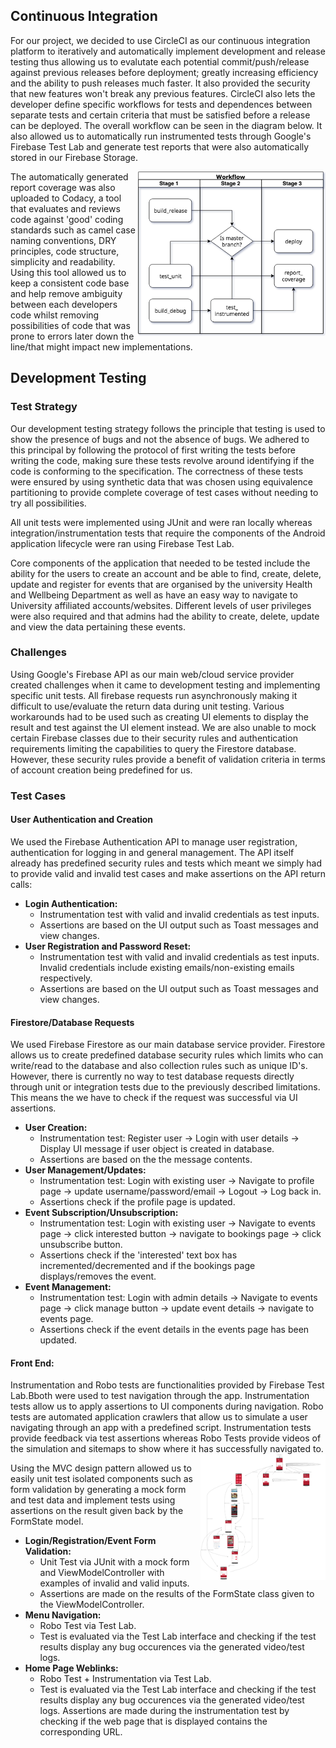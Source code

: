 ## Continuous Integration
For our project, we decided to use CircleCI as our continuous integration platform to iteratively and automatically implement development and release testing thus allowing us to evalutate each potential commit/push/release against previous releases before deployment; greatly increasing efficiency and the ability to push releases much faster. It also provided the security that new features won't break any previous features. CircleCI also lets the developer define specific workflows for tests and dependences between separate tests and certain criteria that must be satisfied before a release can be deployed. The overall workflow can be seen in the diagram below. It also allowed us to automatically run instrumented tests through Google's Firebase Test Lab and generate test reports that were also automatically stored in our Firebase Storage.

<img src="CI_Workflow.png" align="right" alt="drawing" width="300"/>

The automatically generated report coverage was also uploaded to Codacy, a tool that evaluates and reviews code against 'good' coding standards such as camel case naming conventions, DRY principles, code structure, simplicity and readability. Using this tool allowed us to keep a consistent code base and help remove ambiguity between each developers code whilst removing possibilities of code that was prone to errors later down the line/that might impact new implementations.

## Development Testing

### Test Strategy
Our development testing strategy follows the principle that testing is used to show the presence of bugs and not the absence of bugs. We adhered to this principal by following the protocol of first writing the tests before writing the code, making sure these tests revolve around identifying if the code is conforming to the specification. The correctness of these tests were ensured by using synthetic data that was chosen using equivalence partitioning to provide complete coverage of test cases without needing to try all possibilities.

All unit tests were implemented using JUnit and were ran locally whereas integration/instrumentation tests that require the components of the Android application lifecycle were ran using Firebase Test Lab.

Core components of the application that needed to be tested include the ability for the users to create an account and be able to find, create, delete, update and register for events that are organised by the university Health and Wellbeing Department as well as have an easy way to navigate to University affiliated accounts/websites. Different levels of user privileges were also required and that admins had the ability to create, delete, update and view the data pertaining these events.

### Challenges
Using Google's Firebase API as our main web/cloud service provider created challenges when it came to development testing and implementing specific unit tests. All firebase requests run asynchronously making it difficult to use/evaluate the return data during unit testing. Various workarounds had to be used such as creating UI elements to display the result and test against the UI element instead. We are also unable to mock certain Firebase classes due to their security rules and authentication requirements limiting the capabilities to query the Firestore database. However, these security rules provide a benefit of validation criteria in terms of account creation being predefined for us.

### Test Cases


 #### User Authentication and Creation
  We used the Firebase Authentication API to manage user registration, authentication for logging in and general management. The API itself already has predefined security rules and tests which meant we simply had to provide valid and invalid test cases and make assertions on the API return calls:
  -  **Login Authentication:**
      - Instrumentation test with valid and invalid credentials as test inputs.
      - Assertions are based on the UI output such as Toast messages and view changes.  
  - **User Registration and Password Reset:**
      - Instrumentation test with valid and invalid credentials as test inputs. Invalid credentials include existing emails/non-existing emails respectively.
      - Assertions are based on the UI output such as Toast messages and view changes.




 #### Firestore/Database Requests
  We used Firebase Firestore as our main database service provider. Firestore allows us to create predefined database security rules which limits who can write/read to the database and also collection rules such as unique ID's. However, there is currently no way to test database requests directly through unit or integration tests due to the previously described limitations. This means the we have to check if the request was successful via UI assertions.
  - **User Creation:**
    - Instrumentation test: Register user -> Login with user details -> Display UI message if user object is created in database.
    - Assertions are based on the the message contents.
  - **User Management/Updates:**
    - Instrumentation test: Login with existing user -> Navigate to profile page -> update username/password/email -> Logout -> Log back in.
    - Assertions check if the profile page is updated.
  - **Event Subscription/Unsubscription:**
    - Instrumentation test: Login with existing user -> Navigate to events page -> click interested button -> navigate to bookings page -> click unsubscribe button.
    - Assertions check if the 'interested' text box has incremented/decremented and if the bookings page displays/removes the event.
  - **Event Management:**
    - Instrumentation test: Login with admin details -> Navigate to events page -> click manage button -> update event details -> navigate to events page.
    - Assertions check if the event details in the events page has been updated.


 #### Front End:
  Instrumentation and Robo tests are functionalities provided by Firebase Test Lab.Bboth were used to test navigation through the app. Instrumentation tests allow us to apply assertions to UI components during navigation. Robo tests are automated application crawlers that allow us to simulate a user navigating through an app with a predefined script. Instrumentation tests provide feedback via test assertions whereas Robo Tests provide videos of the simulation and sitemaps to show where it has successfully navigated to.
  <img src="UserRoboSitemap.png" style="float: right" alt="drawing" width="200"/>


  Using the MVC design pattern allowed us to easily unit test isolated components such as form validation by generating a mock form and test data and implement tests using assertions on the result given back by the FormState model.

  - **Login/Registration/Event Form Validation:**
    - Unit Test via JUnit with a mock form and ViewModelController with examples of invalid and valid inputs.
    - Assertions are made on the results of the FormState class given to the ViewModelController.
  - **Menu Navigation:**
    - Robo Test via Test Lab.
    - Test is evaluated via the Test Lab interface and checking if the test results display any bug occurences via the generated video/test logs.
  - **Home Page Weblinks:**
    - Robo Test + Instrumentation via Test Lab.
    - Test is evaluated via the Test Lab interface and checking if the test results display any bug occurences via the generated video/test logs. Assertions are made during the instrumentation test by checking if the web page that is displayed contains the corresponding URL.
